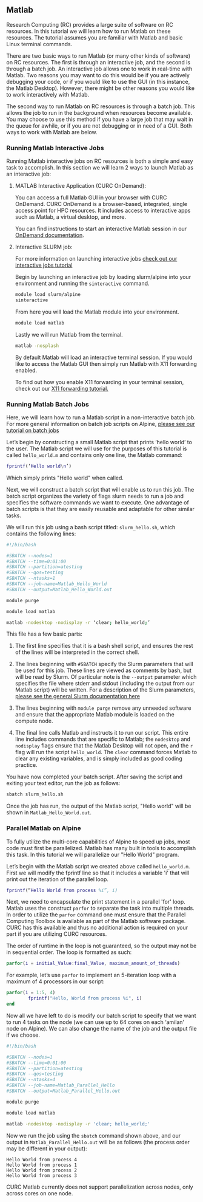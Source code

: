 ## Matlab

Research Computing (RC) provides a large suite of software on RC
resources. In this tutorial we will learn how to run Matlab on these
resources. The tutorial assumes you are familiar with Matlab and basic
Linux terminal commands.

There are two basic ways to run Matlab (or many other kinds of
software) on RC resources. The first is through an interactive job,
and the second is through a batch job. An interactive job allows one
to work in real-time with Matlab. Two reasons you may want to do this
would be if you are actively debugging your code, or if you would like
to use the GUI (in this instance, the Matlab Desktop). However, there
might be other reasons you would like to work interactively with
Matlab.

The second way to run Matlab on RC resources is through a
batch job. This allows the job to run in the background when resources
become available. You may choose to use this method if you have a
large job that may wait in the queue for awhile, or if you are not
debugging or in need of a GUI. Both ways to work with Matlab are
below.


### Running Matlab Interactive Jobs

Running Matlab interactive jobs on RC resources is both a simple and
easy task to accomplish. In this section we will learn 2 ways to launch
Matlab as an interactive job: 

1. MATLAB Interactive Application (CURC OnDemand):

	You can access a full Matlab GUI in your browser with CURC 
OnDemand. CURC OnDemand is a browser-based, integrated, single access 
point for HPC resources. It includes access to interactive apps such 
as Matlab, a virtual desktop, and more. 

	You can find instructions to start an interactive Matlab session in our [OnDemand documentation](../gateways/OnDemand.html#matlab). 


2. Interactive SLURM job:

	For more information on launching
	interactive jobs [check out our interactive jobs
	tutorial](../running-jobs/interactive-jobs.html)

	Begin by launching an interactive job by loading slurm/alpine into
	your environment and running the `sinteractive` command.

	```bash
	module load slurm/alpine
	sinteractive
	```

	From here you will load the Matlab module into your environment.

	```bash
	module load matlab
	```

	Lastly we will run Matlab from the terminal.

	```bash
	matlab -nosplash
	```

	By default Matlab will load an interactive terminal session. If you would like to access the Matlab GUI 
	then simply run Matlab with X11 forwarding enabled.

	To find out how you enable X11 forwarding in your terminal 
session, check out our [X11 forwarding tutorial.](../running-jobs/interactive-jobs.html#interactive-gui-applications)


### Running Matlab Batch Jobs

Here, we will learn how to run a Matlab script in a non-interactive
batch job. For more general information on batch job scripts on
Alpine, [please see our tutorial on batch 
jobs](../running-jobs/batch-jobs.html)

Let’s begin by constructing a small Matlab script that prints ‘hello
world’ to the user.  The Matlab script we will use for the purposes of
this tutorial is called `hello_world.m` and contains only one line,
the Matlab command:

```matlab
fprintf(‘Hello world\n’)
```

Which simply prints "Hello world" when called.

Next, we will construct a batch script that will enable us to run
this job. The batch script organizes the variety of flags slurm needs
to run a job and specifies the software commands we want to
execute. One advantage of batch scripts is that they are easily
reusable and adaptable for other similar tasks.

We will run this job using a bash script titled: `slurm_hello.sh`,
which contains the following lines:

```bash
#!/bin/bash

#SBATCH --nodes=1
#SBATCH --time=0:01:00
#SBATCH --partition=atesting
#SBATCH --qos=testing
#SBATCH --ntasks=1
#SBATCH --job-name=Matlab_Hello_World
#SBATCH --output=Matlab_Hello_World.out

module purge

module load matlab

matlab -nodesktop -nodisplay -r ‘clear; hello_world;’
```

This file has a few basic parts:

1. The first line specifies that it is a bash shell script, and
   ensures the rest of the lines will be interpreted in the correct
   shell.

2. The lines beginning with `#SBATCH` specify the Slurm parameters
   that will be used for this job. These lines are viewed as comments
   by bash, but will be read by Slurm. Of particular note is the
   `--output` parameter which specifies the file where stderr and
   stdout (including the output from our Matlab script) will be
   written. For a description of the Slurm parameters, [please see the
   general Slurm documentation
   here](https://slurm.schedmd.com/sbatch.html)

3. The lines beginning with `module purge` remove any unneeded
   software and ensure that the appropriate Matlab module is loaded on
   the compute node.

4. The final line calls Matlab and instructs it to run our
   script. This entire line includes commands that are specific to
   Matlab; the `nodesktop` and `nodisplay` flags ensure that the
   Matlab Desktop will not open, and the `r` flag will run the script
   `hello_world`. The `clear` command forces Matlab to clear any
   existing variables, and is simply included as good coding practice.

You have now completed your batch script. After saving the script and
exiting your text editor, run the job as follows:

```bash
sbatch slurm_hello.sh
```

Once the job has run, the output of the Matlab script, "Hello world"
will be shown in `Matlab_Hello_World.out`.


### Parallel Matlab on Alpine

To fully utilize the multi-core capabilities of Alpine to speed up
jobs, most code must first be parallelized. Matlab has many built in
tools to accomplish this task. In this tutorial we will parallelize
our "Hello World" program.

Let’s begin with the Matlab script we created above called
`hello_world.m`. First we will modify the fprintf line so that it
includes a variable 'i' that will print out the iteration of the
parallel loop.

```matlab
fprintf(“Hello World from process %i”, i)
```

Next, we need to encapsulate the print statement in a parallel 'for'
loop. Matlab uses the construct `parfor` to separate the task into
multiple threads. In order to utilize the `parfor` command one must
ensure that the Parallel Computing Toolbox is available as part of the
Matlab software package. CURC has this available and thus no additional
action is required on your part if you are utilizing CURC resources.

The order of runtime in the loop is not guaranteed, so the output may
not be in sequential order. The loop is formatted as such:

```matlab
parfor(i = initial_Value:final_Value, maximum_amount_of_threads)
```

For example, let’s use `parfor` to implement an 5-iteration loop with a
maximum of 4 processors in our script:

```matlab
parfor(i = 1:5, 4)
        fprintf("Hello, World from process %i", i)
end
```

Now all we have left to do is modify our batch script to specify that
we want to run 4 tasks on the node (we can use up to 64 cores on each
‘amilan' node on Alpine). We can also change the name of the job and the
output file if we choose.

```bash
#!/bin/bash

#SBATCH --nodes=1
#SBATCH --time=0:01:00
#SBATCH --partition=atesting
#SBATCH --qos=testing
#SBATCH --ntasks=4
#SBATCH --job-name=Matlab_Parallel_Hello
#SBATCH --output=Matlab_Parallel_Hello.out

module purge

module load matlab

matlab -nodesktop -nodisplay -r 'clear; hello_world;'
```

Now we run the job using the `sbatch` command shown above, and our
output in `Matlab_Parallel_Hello.out` will be as follows (the process
order may be different in your output):

```
Hello World from process 4
Hello World from process 1
Hello World from process 2
Hello World from process 3
```

CURC Matlab currently does not support parallelization across nodes,
only across cores on one node.

